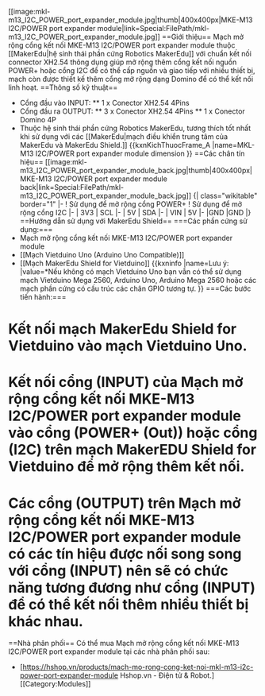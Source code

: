 [[image:mkl-m13_I2C_POWER_port_expander_module.jpg|thumb|400x400px|MKE-M13 I2C/POWER port expander module|link=Special:FilePath/mkl-m13_I2C_POWER_port_expander_module.jpg]]
==Giới thiệu==
Mạch mở rộng cổng kết nối MKE-M13 I2C/POWER port expander module thuộc [[MakerEdu|hệ sinh thái phần cứng Robotics MakerEdu]] với chuẩn kết nối connector XH2.54 thông dụng giúp mở rộng thêm cổng kết nối nguồn POWER+ hoặc cổng I2C để có thể cấp nguồn và giao tiếp với nhiều thiết bị, mạch còn được thiết kế thêm cổng mở rộng dạng Domino để có thể kết nối linh hoạt.
==Thông số kỹ thuật==
* Cổng đầu vào INPUT:
** 1 x Conector XH2.54 4Pins
* Cổng đầu ra OUTPUT:
** 3 x Conector XH2.54 4Pins
** 1 x Conector Domino 4P
* Thuộc hệ sinh thái phần cứng Robotics MakerEdu, tương thích tốt nhất khi sử dụng với các [[MakerEdu|mạch điều khiển trung tâm của MakerEdu và MakerEdu Shield.]]
{{kxnKichThuocFrame_A
|name=MKL-M13 I2C/POWER port expander module dimension
}}
==Các chân tín hiệu==
[[image:mkl-m13_I2C_POWER_port_expander_module_back.jpg|thumb|400x400px|MKE-M13 I2C/POWER port expander module back|link=Special:FilePath/mkl-m13_I2C_POWER_port_expander_module_back.jpg]]
{| class="wikitable" border="1"
|-
! Sử dụng để mở rộng cổng POWER+
! Sử dụng để mở rộng cổng I2C
|-
| 3V3
| SCL
|-
| 5V
| SDA
|-
| VIN
| 5V
|-
|GND
|GND
|}
==Hướng dẫn sử dụng với MakerEdu Shield==
===Các phần cứng sử dụng:===
* Mạch mở rộng cổng kết nối MKE-M13 I2C/POWER port expander module
* [[Mạch Vietduino Uno (Arduino Uno Compatible)]]
* [[Mạch MakerEdu Shield for Vietduino]]
{{kxninfo
|name=Lưu ý:
|value=*Nếu không có mạch Vietduino Uno bạn vẫn có thể sử dụng mạch Vietduino Mega 2560, Arduino Uno, Arduino Mega 2560 hoặc các mạch phần cứng có cấu trúc các chân GPIO tương tự.
}}
===Các bước tiến hành:===
# Kết nối mạch MakerEdu Shield for Vietduino vào mạch Vietduino Uno.
# Kết nối cổng (INPUT) của Mạch mở rộng cổng kết nối MKE-M13 I2C/POWER port expander module vào cổng (POWER+ (Out)) hoặc cổng (I2C) trên mạch MakerEDU Shield for Vietduino để mở rộng thêm kết nối.
# Các cổng (OUTPUT) trên Mạch mở rộng cổng kết nối MKE-M13 I2C/POWER port expander module có các tín hiệu được nối song song với cổng (INPUT) nên sẽ có chức năng tương đương như cổng (INPUT) để có thể kết nối thêm nhiều thiết bị khác nhau.
==Nhà phân phối==
Có thể mua Mạch mở rộng cổng kết nối MKE-M13 I2C/POWER port expander module tại các nhà phân phối sau:
* [https://hshop.vn/products/mach-mo-rong-cong-ket-noi-mkl-m13-i2c-power-port-expander-module Hshop.vn - Điện tử & Robot.]
[[Category:Modules]]

